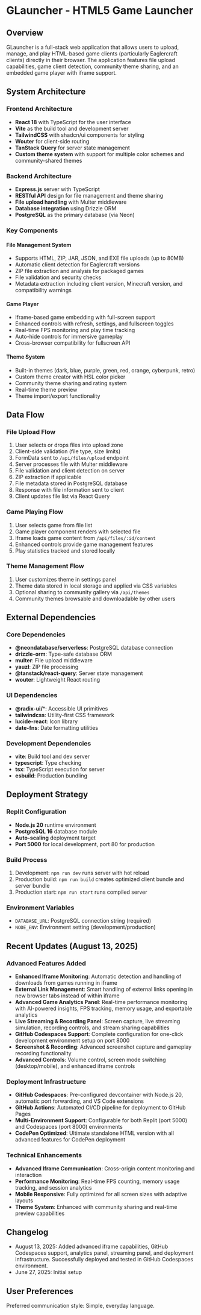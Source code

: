 # GLauncher - HTML5 Game Launcher

## Overview

GLauncher is a full-stack web application that allows users to upload, manage, and play HTML-based game clients (particularly Eaglercraft clients) directly in their browser. The application features file upload capabilities, game client detection, community theme sharing, and an embedded game player with iframe support.

## System Architecture

### Frontend Architecture
- **React 18** with TypeScript for the user interface
- **Vite** as the build tool and development server
- **TailwindCSS** with shadcn/ui components for styling
- **Wouter** for client-side routing
- **TanStack Query** for server state management
- **Custom theme system** with support for multiple color schemes and community-shared themes

### Backend Architecture
- **Express.js** server with TypeScript
- **RESTful API** design for file management and theme sharing
- **File upload handling** with Multer middleware
- **Database integration** using Drizzle ORM
- **PostgreSQL** as the primary database (via Neon)

### Key Components

#### File Management System
- Supports HTML, ZIP, JAR, JSON, and EXE file uploads (up to 80MB)
- Automatic client detection for Eaglercraft versions
- ZIP file extraction and analysis for packaged games
- File validation and security checks
- Metadata extraction including client version, Minecraft version, and compatibility warnings

#### Game Player
- Iframe-based game embedding with full-screen support
- Enhanced controls with refresh, settings, and fullscreen toggles
- Real-time FPS monitoring and play time tracking
- Auto-hide controls for immersive gameplay
- Cross-browser compatibility for fullscreen API

#### Theme System
- Built-in themes (dark, blue, purple, green, red, orange, cyberpunk, retro)
- Custom theme creator with HSL color picker
- Community theme sharing and rating system
- Real-time theme preview
- Theme import/export functionality

## Data Flow

### File Upload Flow
1. User selects or drops files into upload zone
2. Client-side validation (file type, size limits)
3. FormData sent to `/api/files/upload` endpoint
4. Server processes file with Multer middleware
5. File validation and client detection on server
6. ZIP extraction if applicable
7. File metadata stored in PostgreSQL database
8. Response with file information sent to client
9. Client updates file list via React Query

### Game Playing Flow
1. User selects game from file list
2. Game player component renders with selected file
3. Iframe loads game content from `/api/files/:id/content`
4. Enhanced controls provide game management features
5. Play statistics tracked and stored locally

### Theme Management Flow
1. User customizes theme in settings panel
2. Theme data stored in local storage and applied via CSS variables
3. Optional sharing to community gallery via `/api/themes`
4. Community themes browsable and downloadable by other users

## External Dependencies

### Core Dependencies
- **@neondatabase/serverless**: PostgreSQL database connection
- **drizzle-orm**: Type-safe database ORM
- **multer**: File upload middleware
- **yauzl**: ZIP file processing
- **@tanstack/react-query**: Server state management
- **wouter**: Lightweight React routing

### UI Dependencies
- **@radix-ui/***: Accessible UI primitives
- **tailwindcss**: Utility-first CSS framework
- **lucide-react**: Icon library
- **date-fns**: Date formatting utilities

### Development Dependencies
- **vite**: Build tool and dev server
- **typescript**: Type checking
- **tsx**: TypeScript execution for server
- **esbuild**: Production bundling

## Deployment Strategy

### Replit Configuration
- **Node.js 20** runtime environment
- **PostgreSQL 16** database module
- **Auto-scaling** deployment target
- **Port 5000** for local development, port 80 for production

### Build Process
1. Development: `npm run dev` runs server with hot reload
2. Production build: `npm run build` creates optimized client bundle and server bundle
3. Production start: `npm run start` runs compiled server

### Environment Variables
- `DATABASE_URL`: PostgreSQL connection string (required)
- `NODE_ENV`: Environment setting (development/production)

## Recent Updates (August 13, 2025)

### Advanced Features Added
- **Enhanced Iframe Monitoring**: Automatic detection and handling of downloads from games running in iframe
- **External Link Management**: Smart handling of external links opening in new browser tabs instead of within iframe
- **Advanced Game Analytics Panel**: Real-time performance monitoring with AI-powered insights, FPS tracking, memory usage, and exportable analytics
- **Live Streaming & Recording Panel**: Screen capture, live streaming simulation, recording controls, and stream sharing capabilities
- **GitHub Codespaces Support**: Complete configuration for one-click development environment setup on port 8000
- **Screenshot & Recording**: Advanced screenshot capture and gameplay recording functionality
- **Advanced Controls**: Volume control, screen mode switching (desktop/mobile), and enhanced iframe controls

### Deployment Infrastructure
- **GitHub Codespaces**: Pre-configured devcontainer with Node.js 20, automatic port forwarding, and VS Code extensions
- **GitHub Actions**: Automated CI/CD pipeline for deployment to GitHub Pages
- **Multi-Environment Support**: Configurable for both Replit (port 5000) and Codespaces (port 8000) environments
- **CodePen Optimized**: Ultimate standalone HTML version with all advanced features for CodePen deployment

### Technical Enhancements
- **Advanced Iframe Communication**: Cross-origin content monitoring and interaction
- **Performance Monitoring**: Real-time FPS counting, memory usage tracking, and session analytics
- **Mobile Responsive**: Fully optimized for all screen sizes with adaptive layouts
- **Theme System**: Enhanced with community sharing and real-time preview capabilities

## Changelog
- August 13, 2025: Added advanced iframe capabilities, GitHub Codespaces support, analytics panel, streaming panel, and deployment infrastructure. Successfully deployed and tested in GitHub Codespaces environment.
- June 27, 2025: Initial setup

## User Preferences

Preferred communication style: Simple, everyday language.